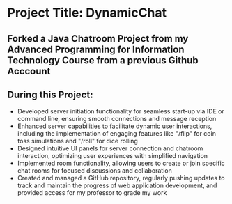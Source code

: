 # Project Title: DynamicChat
## Forked a Java Chatroom Project from my Advanced Programming for Information Technology Course from a previous Github Acccount
## During this Project: 
- Developed server initiation functionality for seamless start-up via IDE or command line, ensuring smooth connections and message reception
- Enhanced server capabilities to facilitate dynamic user interactions, including the implementation of engaging features like "/flip" for coin toss simulations and "/roll" for dice rolling
- Designed intuitive UI panels for server connection and chatroom interaction, optimizing user experiences with simplified navigation
- Implemented room functionality, allowing users to create or join specific chat rooms for focused discussions and collaboration
- Created and managed a GitHub repository, regularly pushing updates to track and maintain the progress of web application development, and provided access for my professor to grade my work

